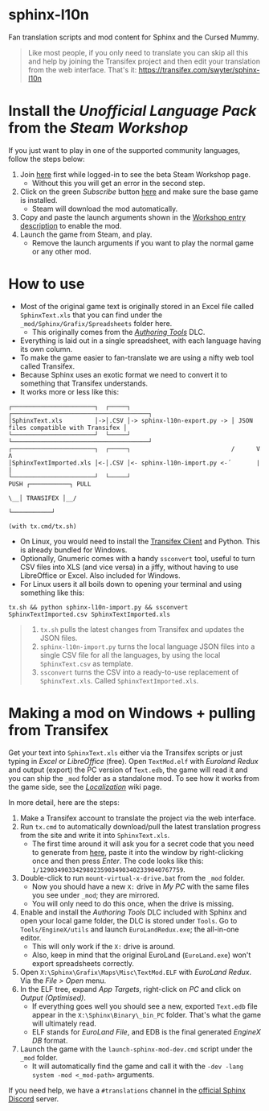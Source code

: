 # sphinx-l10n
Fan translation scripts and mod content for Sphinx and the Cursed Mummy.

> Like most people, if you only need to translate you can skip all this and help by joining the
> Transifex project and then edit your translation from the web interface. That's it:
> https://transifex.com/swyter/sphinx-l10n

# Install the *Unofficial Language Pack* from the *Steam Workshop*
If you just want to play in one of the supported community languages, follow the steps below:
1. Join [here](https://steamcommunity.com/groups/satcm) first while logged-in to see the beta Steam Workshop page.
   * Without this you will get an error in the second step.
2. Click on the green *Subscribe* button [here](https://steamcommunity.com/sharedfiles/filedetails/?id=3138744735) and make sure the base game is installed.
   * Steam will download the mod automatically.
3. Copy and paste the launch arguments shown in the [Workshop entry description](https://steamcommunity.com/sharedfiles/filedetails/?id=3138744735#highlightContent) to enable the mod.
4. Launch the game from Steam, and play.
   * Remove the launch arguments if you want to play the normal game or any other mod.

# How to use

* Most of the original game text is originally stored in an Excel file called `SphinxText.xls` that you can find under the `_mod/Sphinx/Grafix/Spreadsheets` folder here.
   * This originally comes from the [_Authoring Tools_](https://sphinxandthecursedmummy.fandom.com/wiki/Authoring_Tools) DLC.
* Everything is laid out in a single spreadsheet, with each language having its own column.
* To make the game easier to fan-translate we are using a nifty web tool called Transifex.
* Because Sphinx uses an exotic format we need to convert it to something that Transifex understands.
* It works more or less like this:

```
┌───────────────────────┐  ┌─────┐                            ┌──────────────────────────────────────┐
│SphinxText.xls         │->│.CSV │-> sphinx-l10n-export.py -> │ JSON files compatible with Transifex │
└───────────────────────┘  └─────┘                            └──────────────────────────────────────┘
┌───────────────────────┐  ┌─────┐                            /      V                   Λ
│SphinxTextImported.xls │<-│.CSV │<- sphinx-l10n-import.py <-´       |                   |
└───────────────────────┘  └─────┘                                  PUSH ┌───────────┐ PULL
                                                                      \__│ TRANSIFEX │__/
                                                                         └───────────┘
                                                                      (with tx.cmd/tx.sh)
```


* On Linux, you would need to install the [Transifex Client](https://docs.transifex.com/client/installing-the-client) and Python. This is already bundled for Windows.
* Optionally, Gnumeric comes with a handy `ssconvert` tool, useful to turn CSV files into XLS (and vice versa) in a jiffy, without having to use LibreOffice or Excel. Also included for Windows.
* For Linux users it all boils down to opening your terminal and using something like this:
```
tx.sh && python sphinx-l10n-import.py && ssconvert SphinxTextImported.csv SphinxTextImported.xls
```

>  1. `tx.sh` pulls the latest changes from Transifex and updates the JSON files.
>  2. `sphinx-l10n-import.py` turns the local language JSON files into a single CSV file for all
>      the languages, by using the local `SphinxText.csv` as template.
>  3. `ssconvert` turns the CSV into a ready-to-use replacement of `SphinxText.xls`. Called `SphinxTextImported.xls`.


 # Making a mod on Windows + pulling from Transifex

Get your text into `SphinxText.xls` either via the Transifex scripts or just typing in *Excel* or *LibreOffice* (free). Open `TextMod.elf` with *Euroland Redux* and output (export) the PC version of `Text.edb`, the game will read it and you can ship the `_mod` folder as a standalone mod. To see how it works from the game side, see the [*Localization*](https://sphinxandthecursedmummy.wikia.com/wiki/Localization) wiki page.

In more detail, here are the steps:
1. Make a Transifex account to translate the project via the web interface.
2. Run `tx.cmd` to automatically download/pull the latest translation progress from the site and write it into `SphinxText.xls`.
   * The first time around it will ask you for a secret code that you need to generate from [here](https://www.transifex.com/user/settings/api/), paste it into the window by right-clicking once and then press *Enter*. The code looks like this: `1/1290349033429802359034903402339040767759`.
1. Double-click to run `mount-virtual-x-drive.bat` from the `_mod` folder.
   * Now you should have a new `X:` drive in *My PC* with the same files you see under `_mod`; they are mirrored.
   * You will only need to do this once, when the drive is missing.
2. Enable and install the *Authoring Tools* DLC included with Sphinx and open your local game folder, the DLC is stored under `Tools`. Go to `Tools/EngineX/utils` and launch `EuroLandRedux.exe`; the all-in-one editor.
   * This will only work if the `X:` drive is around.
   * Also, keep in mind that the original EuroLand (`EuroLand.exe`) won't export spreadsheets correctly.
3. Open `X:\Sphinx\Grafix\Maps\Misc\TextMod.ELF` with _EuroLand Redux_. Via the _File > Open_ menu.
4. In the ELF tree, expand *App Targets*, right-click on _PC_ and click on _Output (Optimised)_.
   * If everything goes well you should see a new, exported `Text.edb` file appear in the `X:\Sphinx\Binary\_bin_PC` folder. That's what the game will ultimately read.
   * ELF stands for *EuroLand File*, and EDB is the final generated *EngineX DB* format.
6. Launch the game with the `launch-sphinx-mod-dev.cmd` script under the `_mod` folder.
   * It will automatically find the game and call it with the `-dev -lang system -mod <_mod-path>` arguments.

If you need help, we have a `#translations` channel in the [official Sphinx Discord](https://discord.gg/sphinx) server.
